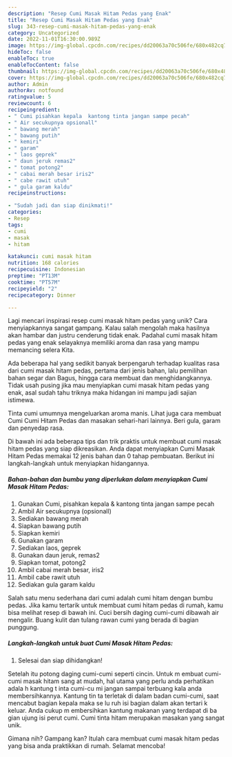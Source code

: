 ```yaml
---
description: "Resep Cumi Masak Hitam Pedas yang Enak"
title: "Resep Cumi Masak Hitam Pedas yang Enak"
slug: 343-resep-cumi-masak-hitam-pedas-yang-enak
category: Uncategorized
date: 2022-11-01T16:30:00.989Z
image: https://img-global.cpcdn.com/recipes/dd20063a70c506fe/680x482cq70/cumi-masak-hitam-pedas-foto-resep-utama.jpg
hideToc: false
enableToc: true
enableTocContent: false
thumbnail: https://img-global.cpcdn.com/recipes/dd20063a70c506fe/680x482cq70/cumi-masak-hitam-pedas-foto-resep-utama.jpg
cover: https://img-global.cpcdn.com/recipes/dd20063a70c506fe/680x482cq70/cumi-masak-hitam-pedas-foto-resep-utama.jpg
author: Admin
authorAv: notfound
ratingvalue: 5
reviewcount: 6
recipeingredient:
- " Cumi pisahkan kepala  kantong tinta jangan sampe pecah"
- " Air secukupnya opsionall"
- " bawang merah"
- " bawang putih"
- " kemiri"
- " garam"
- " laos geprek"
- " daun jeruk remas2"
- " tomat potong2"
- " cabai merah besar iris2"
- " cabe rawit utuh"
- " gula garam kaldu"
recipeinstructions:

- "Sudah jadi dan siap dinikmati!"
categories:
- Resep
tags:
- cumi
- masak
- hitam

katakunci: cumi masak hitam 
nutrition: 168 calories
recipecuisine: Indonesian
preptime: "PT13M"
cooktime: "PT57M"
recipeyield: "2"
recipecategory: Dinner

---
```





Lagi mencari inspirasi resep cumi masak hitam pedas yang unik? Cara menyiapkannya sangat gampang. Kalau salah mengolah maka hasilnya akan hambar dan justru cenderung tidak enak. Padahal cumi masak hitam pedas yang enak selayaknya memiliki aroma dan rasa yang mampu memancing selera Kita.





Ada beberapa hal yang sedikit banyak berpengaruh terhadap kualitas rasa dari cumi masak hitam pedas, pertama dari jenis bahan, lalu pemilihan bahan segar dan Bagus, hingga cara membuat dan menghidangkannya. Tidak usah pusing jika mau menyiapkan cumi masak hitam pedas yang enak,      asal sudah tahu triknya maka hidangan ini mampu jadi sajian istimewa.














Tinta cumi umumnya mengeluarkan aroma manis. Lihat juga cara membuat Cumi Cumi Hitam Pedas dan masakan sehari-hari lainnya. Beri gula, garam dan penyedap rasa.






Di bawah ini ada beberapa tips dan trik praktis untuk membuat cumi masak hitam pedas yang siap dikreasikan. Anda dapat menyiapkan Cumi Masak Hitam Pedas memakai 12 jenis bahan dan 0 tahap pembuatan. Berikut ini langkah-langkah untuk menyiapkan hidangannya.

<!--inarticleads1-->

##### Bahan-bahan dan bumbu yang diperlukan dalam menyiapkan Cumi Masak Hitam Pedas:

1. Gunakan  Cumi, pisahkan kepala &amp; kantong tinta jangan sampe pecah
1. Ambil  Air secukupnya (opsionall)
1. Sediakan  bawang merah
1. Siapkan  bawang putih
1. Siapkan  kemiri
1. Gunakan  garam
1. Sediakan  laos, geprek
1. Gunakan  daun jeruk, remas2
1. Siapkan  tomat, potong2
1. Ambil  cabai merah besar, iris2
1. Ambil  cabe rawit utuh
1. Sediakan  gula garam kaldu


Salah satu menu sederhana dari cumi adalah cumi hitam dengan bumbu pedas. Jika kamu tertarik untuk membuat cumi hitam pedas di rumah, kamu bisa melihat resep di bawah ini. Cuci bersih daging cumi-cumi dibawah air mengalir. Buang kulit dan tulang rawan cumi yang berada di bagian punggung. 

<!--inarticleads2-->

##### Langkah-langkah untuk buat Cumi Masak Hitam Pedas:


1. Selesai dan siap dihidangkan!

Setelah itu potong daging cumi-cumi seperti cincin. Untuk m embuat cumi-cumi masak hitam sang at mudah, hal utama yang perlu anda perhatikan adala h kantung t inta cumi-cu mi jangan sampai terbuang kala anda membersihkannya. Kantung tin ta terletak di dalam badan cumi-cumi, saat mencabut bagian kepala maka se lu ruh isi bagian dalam akan tertari k keluar. Anda cukup m embersihkan kantung makanan yang terdapat di ba gian ujung isi perut cumi. Cumi tinta hitam merupakan masakan yang sangat unik. 

Gimana nih? Gampang kan? Itulah cara membuat cumi masak hitam pedas yang bisa anda praktikkan di rumah. Selamat mencoba!
